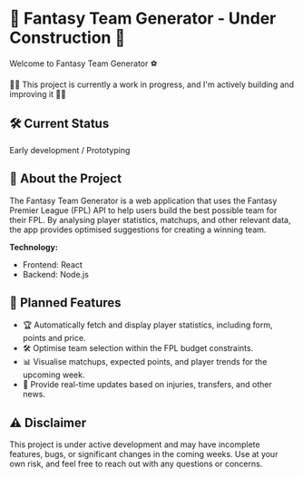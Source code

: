 # :construction: Fantasy Team Generator - Under Construction :construction:

Welcome to Fantasy Team Generator :soccer:

:construction_worker_man: This project is currently a work in progress, and I'm actively building and improving it :construction_worker_woman:

## :hammer_and_wrench: Current Status

Early development / Prototyping

## :open_book: About the Project

The Fantasy Team Generator is a web application that uses the Fantasy Premier League (FPL) API to help users build the best possible team for their FPL. By analysing player statistics, matchups, and other relevant data, the app provides optimised suggestions for creating a winning team.

**Technology:**

- Frontend: React
- Backend: Node.js

## :rocket: Planned Features

- :trophy: Automatically fetch and display player statistics, including form, points and price.
- :hammer_and_wrench: Optimise team selection within the FPL budget constraints.
- :bar_chart: Visualise matchups, expected points, and player trends for the upcoming week.
- :rocket: Provide real-time updates based on injuries, transfers, and other news.

## :warning: Disclaimer

This project is under active development and may have incomplete features, bugs, or significant changes in the coming weeks. Use at your own risk, and feel free to reach out with any questions or concerns.
